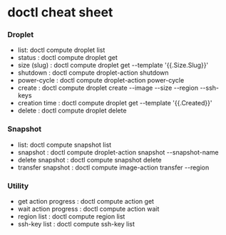 # doctl cheat sheet

### Droplet
- list: doctl compute droplet list
- status : doctl compute droplet get <id>
- size (slug) : doctl compute droplet get <id> --template '{{.Size.Slug}}'
- shutdown : doctl compute droplet-action shutdown <id>
- power-cycle : doctl compute droplet-action power-cycle <id>
- create : doctl compute droplet create --image <snapshot-id> --size <slug> --region <region> --ssh-keys <ssh-id-list> <name>
- creation time : doctl compute droplet get <id> --template '{{.Created}}'
- delete : doctl compute droplet delete <id>

### Snapshot
- list: doctl compute snapshot list
- snapshot : doctl compute droplet-action snapshot <id> --snapshot-name <name>
- delete snapshot : doctl compute snapshot delete <id>
- transfer snapshot : doctl compute image-action transfer <id> --region <region>

### Utility
- get action progress : doctl compute action get <action-id>
- wait action progress : doctl compute action wait <action-id>
- region list : doctl compute region list
- ssh-key list : doctl compute ssh-key list